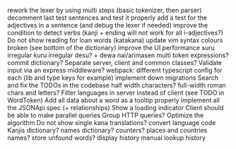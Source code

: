 rework the lexer by using multi steps (basic tokenizer, then parser)
decomment last test sentences and test it properly
add a test for the adjectives in a sentence (and debug the lexer if needed)
improve the condition to detect verbs (kanji + ending will not work for all i-adjectives?)
Do not show reading for loan words (katakana)
update vim syntax colours broken (see bottom of the dictionary)
improve the UI performance
suru irregular
kuru irregular
desu? + dewa nai/arimasen
multi token expressions?
commit dictionary?
Separate server, client and common classes?
Validate input via an express middleware?
webpack: different typescript config for each (lib and type keys for example)
implement down migrations
Search and fix the TODOs in the codebase
half width characters? full-width roman chars and letters?
Filter languages in server instead of client (see TODO in WordToken)
Add all data about a word as a tooltip
properly implement all the JSONApi spec (+ relationships)
Show a loading indicator
Client should be able to make parallel queries
Group HTTP queries?
Optimize the algorithm
Do not show single kana translations?
convert language code
Kanjis dictionary?
names dictionary?
counters?
places and countries names?
store unfound words?
display history
manual lookup history
